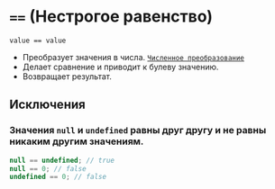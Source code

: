 # `==` (Нестрогое равенство)

`value == value`

- Преобразует значения в числа. [`Численное преобразование`](<../Теория Общее/Преобразование (численное).md>)
- Делает сравнение и приводит к булеву значению.
- Возвращает результат.

## Исключения

### Значения `null` и `undefined` равны друг другу и не равны никаким другим значениям.

```js
null == undefined; // true
null == 0; // false
undefined == 0; // false
```
